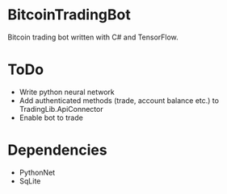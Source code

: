 # BitcoinTradingBot
Bitcoin trading bot written with C# and TensorFlow.

# ToDo
- Write python neural network
- Add authenticated methods (trade, account balance etc.) to TradingLib.ApiConnector
- Enable bot to trade

# Dependencies
- PythonNet
- SqLite
